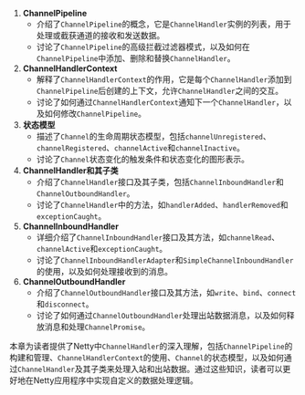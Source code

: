 1. **ChannelPipeline**
   - 介绍了`ChannelPipeline`的概念，它是`ChannelHandler`实例的列表，用于处理或截获通道的接收和发送数据。
   - 讨论了`ChannelPipeline`的高级拦截过滤器模式，以及如何在`ChannelPipeline`中添加、删除和替换`ChannelHandler`。
2. **ChannelHandlerContext**
   - 解释了`ChannelHandlerContext`的作用，它是每个`ChannelHandler`添加到`ChannelPipeline`后创建的上下文，允许`ChannelHandler`之间的交互。
   - 讨论了如何通过`ChannelHandlerContext`通知下一个`ChannelHandler`，以及如何修改`ChannelPipeline`。
3. **状态模型**
   - 描述了`Channel`的生命周期状态模型，包括`channelUnregistered`、`channelRegistered`、`channelActive`和`channelInactive`。
   - 讨论了`Channel`状态变化的触发条件和状态变化的图形表示。
4. **ChannelHandler和其子类**
   - 介绍了`ChannelHandler`接口及其子类，包括`ChannelInboundHandler`和`ChannelOutboundHandler`。
   - 讨论了`ChannelHandler`中的方法，如`handlerAdded`、`handlerRemoved`和`exceptionCaught`。
5. **ChannelInboundHandler**
   - 详细介绍了`ChannelInboundHandler`接口及其方法，如`channelRead`、`channelActive`和`exceptionCaught`。
   - 讨论了`ChannelInboundHandlerAdapter`和`SimpleChannelInboundHandler`的使用，以及如何处理接收到的消息。
6. **ChannelOutboundHandler**
   - 介绍了`ChannelOutboundHandler`接口及其方法，如`write`、`bind`、`connect`和`disconnect`。
   - 讨论了如何通过`ChannelOutboundHandler`处理出站数据消息，以及如何释放消息和处理`ChannelPromise`。

本章为读者提供了Netty中`ChannelHandler`的深入理解，包括`ChannelPipeline`的构建和管理、`ChannelHandlerContext`的使用、`Channel`的状态模型，以及如何通过`ChannelHandler`及其子类来处理入站和出站数据。通过这些知识，读者可以更好地在Netty应用程序中实现自定义的数据处理逻辑。